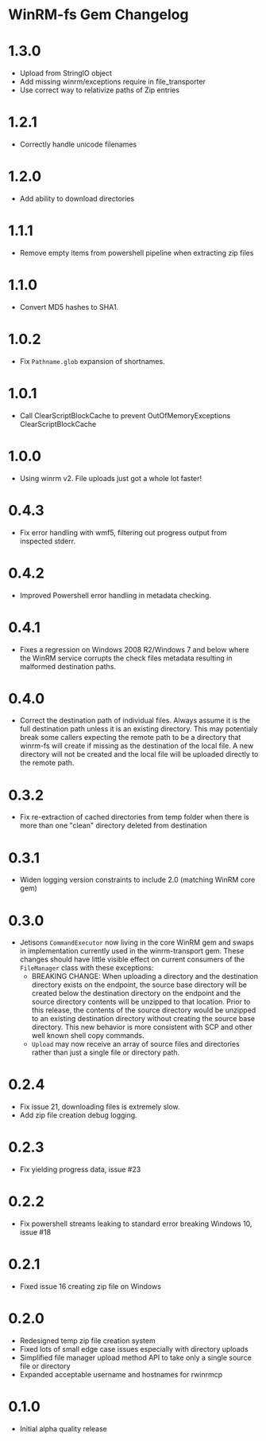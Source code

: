 # WinRM-fs Gem Changelog
# 1.3.0
- Upload from StringIO object
- Add missing winrm/exceptions require in file_transporter
- Use correct way to relativize paths of Zip entries

# 1.2.1
- Correctly handle unicode filenames

# 1.2.0
- Add ability to download directories

# 1.1.1
- Remove empty items from powershell pipeline when extracting zip files

# 1.1.0
- Convert MD5 hashes to SHA1.

# 1.0.2
- Fix `Pathname.glob` expansion of shortnames.

# 1.0.1
- Call ClearScriptBlockCache to prevent OutOfMemoryExceptions ClearScriptBlockCache

# 1.0.0
- Using winrm v2. File uploads just got a whole lot faster!

# 0.4.3
- Fix error handling with wmf5, filtering out progress output from inspected stderr.

# 0.4.2
- Improved Powershell error handling in metadata checking.

# 0.4.1
- Fixes a regression on Windows 2008 R2/Windows 7 and below where the WinRM service corrupts the check files metadata resulting in malformed destination paths.

# 0.4.0
- Correct the destination path of individual files. Always assume it is the full destination path unless it is an existing directory. This may potentialy break some callers expecting the remote path to be a directory that winrm-fs will create if missing as the destination of the local file. A new directory will not be created and the local file will be uploaded directly to the remote path.

# 0.3.2
- Fix re-extraction of cached directories from temp folder when there is more than one "clean" directory deleted from destination

# 0.3.1
- Widen logging version constraints to include 2.0 (matching WinRM core gem)

# 0.3.0
- Jetisons `CommandExecutor` now living in the core WinRM gem and swaps in implementation currently used in the winrm-transport gem. These changes should have little visible effect on current consumers of the `FileManager` class with these exceptions:
  - BREAKING CHANGE: When uploading a directory and the destination directory exists on the endpoint, the source base directory will be created below the destination directory on the endpoint and the source directory contents will be unzipped to that location. Prior to this release, the contents of the source directory would be unzipped to an existing destination directory without creating the source base directory. This new behavior is more consistent with SCP and other well known shell copy commands.
  - `Upload` may now receive an array of source files and directories rather than just a single file or directory path.

# 0.2.4
- Fix issue 21, downloading files is extremely slow.
- Add zip file creation debug logging.

# 0.2.3
- Fix yielding progress data, issue #23

# 0.2.2
- Fix powershell streams leaking to standard error breaking Windows 10, issue #18

# 0.2.1
- Fixed issue 16 creating zip file on Windows

# 0.2.0
- Redesigned temp zip file creation system
- Fixed lots of small edge case issues especially with directory uploads
- Simplified file manager upload method API to take only a single source file or directory
- Expanded acceptable username and hostnames for rwinrmcp

# 0.1.0
- Initial alpha quality release
